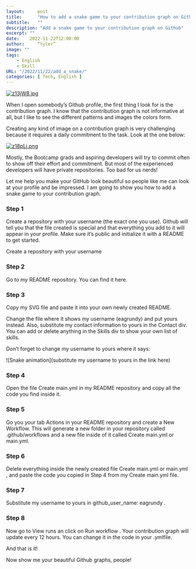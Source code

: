 ```yaml
---
layout:     post
title:      "How to add a snake game to your contribution graph on Github"
subtitle:   ""
description: "Add a snake game to your contribution graph on Github"
excerpt: ""
date:    2022-11-22T12:00:00
author:     “tyler”
image: ""
tags:
    - English
    - Skill
URL: "/2022/11/22/add_a_snake/"
categories: [ Tech, English ]
---
```


[![z13jW8.jpg](https://s1.ax1x.com/2022/11/22/z13jW8.jpg)](https://imgse.com/i/z13jW8)

When I open somebody’s Github profile, the first thing I look for is the contribution graph. I know that the contribution graph is not informative at all, but I like to see the different patterns and images the colors form.

Creating any kind of image on a contribution graph is very challenging because it requires a daily commitment to the task. Look at the one below:

[![z18pLj.png](https://s1.ax1x.com/2022/11/22/z18pLj.png)](https://imgse.com/i/z18pLj)

Mostly, the Bootcamp grads and aspiring developers will try to commit often to show off their effort and commitment. But most of the experienced developers will have private repositories. Too bad for us nerds!

Let me help you make your GitHub look beautiful so people like me can look at your profile and be impressed. I am going to show you how to add a snake game to your contribution graph.


### Step 1
Create a repository with your username (the exact one you use). Github will tell you that the file created is special and that everything you add to it will appear in your profile. Make sure it’s public and initialize it with a README to get started.

Create a repository with your username
### Step 2
Go to my README repository. You can find it here.

### Step 3
Copy my SVG file and paste it into your own newly created README.

Change the file where it shows my username (eagrundy) and put yours instead. Also, substitute my contact information to yours in the Contact div. You can add or delete anything in the Skills div to show your own list of skills.

Don’t forget to change my username to yours where it says:

![Snake animation](substitute my username to yours in the link here)

### Step 4
Open the file Create main.yml in my README repository and copy all the code you find inside it.

### Step 5
Go you your tab Actions in your README repository and create a New Workflow. This will generate a new folder in your repository called .github/workflows and a new file inside of it called Create main.yml or main.yml.

### Step 6
Delete everything inside the newly created file Create main.yml or main.yml , and paste the code you copied in Step 4 from my Create main.yml file.

### Step 7
Substitute my username to yours in github_user_name: eagrundy .

### Step 8
Now go to View runs an click on Run workflow . Your contribution graph will update every 12 hours. You can change it in the code in your .ymlfile.

And that is it!

Now show me your beautiful Github graphs, people!


